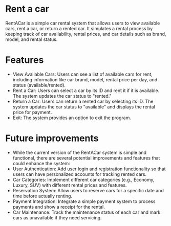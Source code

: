 # Rent a car
RentACar is a simple car rental system that allows users to view available cars, rent a car, or return a rented car. It simulates a rental process by keeping track of car availability, rental prices, and car details such as brand, model, and rental status. 

# Features
- View Available Cars: Users can see a list of available cars for rent, including information like car brand, model, rental price per day, and status (available/rented).
- Rent a Car: Users can select a car by its ID and rent it if it is available. The system updates the car status to "rented."
- Return a Car: Users can return a rented car by selecting its ID. The system updates the car status to "available" and displays the rental price for payment.
- Exit: The system provides an option to exit the program.

# Future improvements
- While the current version of the RentACar system is simple and functional, there are several potential improvements and features that could enhance the system:
- User Authentication: Add user login and registration functionality so that users can have personalized accounts for tracking rented cars.
- Car Categories: Implement different car categories (e.g., Economy, Luxury, SUV) with different rental prices and features.
- Reservation System: Allow users to reserve cars for a specific date and time before actually renting.
- Payment Integration: Integrate a simple payment system to process payments and show a receipt for the rental.
- Car Maintenance: Track the maintenance status of each car and mark cars as unavailable if they need servicing.
